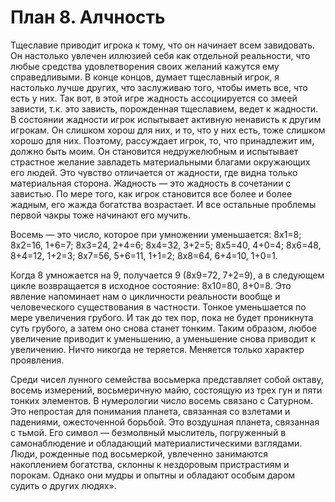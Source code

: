 # План 8. Алчность

Тщеславие приводит игрока к тому, что он начинает всем завидовать. Он настолько увлечен иллюзией себя как отдельной реальности, что любые средства удовлетворения своих желаний кажутся ему справедливыми. В конце концов, думает тщеславный игрок, я настолько лучше других, что заслуживаю того, чтобы иметь все, что есть у них. Так вот, в этой игре жадность ассоциируется со змеей зависти, т.к. это зависть, порожденная тщеславием, ведет к жадности. В состоянии жадности игрок испытывает активную ненависть к другим игрокам. Он слишком хорош для них, и то, что у них есть, тоже слишком хорошо для них. Поэтому, рассуждает игрок, то, что принадлежит им, должно быть моим. Он становится недружелюбным и испытывает страстное желание завладеть материальными благами окружающих его людей. Это чувство отличается от жадности, где видна только материальная сторона. Жадность — это жадность в сочетании с завистью. По мере того, как игрок становится все более и более жадным, его жажда богатства возрастает. И все остальные проблемы первой чакры тоже начинают его мучить.

Восемь — это число, которое при умножении уменьшается: 8x1=8; 8х2=16, 1+6=7; 8х3=24, 2+4=6; 8х4=32, 3+2=5; 8х5=40, 4+0=4; 8x6=48, 8+4=12, 1+2=3; 8x7=56, 5+6=11, 1+1=2; 8x8=64, 6+4=10, 1+0=1.

Когда 8 умножается на 9, получается 9 (8x9=72, 7+2=9), а в следующем цикле возвращается в исходное состояние: 8x10=80, 8+0=8. Это явление напоминает нам о цикличности реальности вообще и человеческого существования в частности. Тонкое уменьшается по мере увеличения грубого. И так до тех пор, пока не будет проникнута суть грубого, а затем оно снова станет тонким. Таким образом, любое увеличение приводит к уменьшению, а уменьшение снова приводит к увеличению. Ничто никогда не теряется. Меняется только характер проявления.

Среди чисел лунного семейства восьмерка представляет собой октаву, восемь измерений, восьмеричную майю, состоящую из трех гун и пяти тонких элементов. В нумерологии число восемь связано с Сатурном. Это непростая для понимания планета, связанная со взлетами и падениями, ожесточенной борьбой. Это воздушная планета, связанная с тьмой. Его символ — безмолвный мыслитель, погруженный в самонаблюдение и обладающий материалистическими взглядами. Люди, рожденные под восьмеркой, увлеченно занимаются накоплением богатства, склонны к нездоровым пристрастиям и порокам. Однако они мудры и опытны и обладают особым даром судить о других людях».

